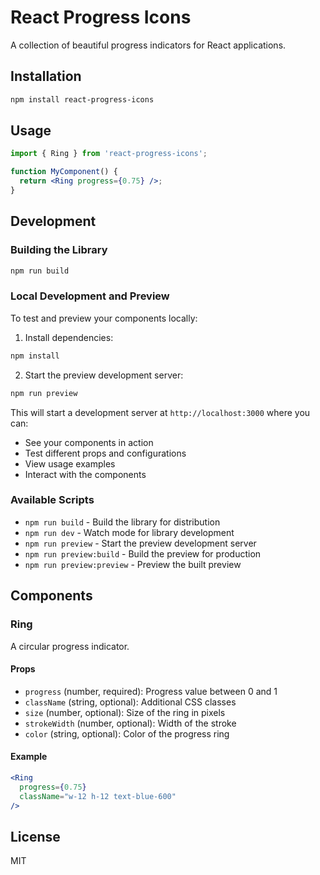 # React Progress Icons

A collection of beautiful progress indicators for React applications.

## Installation

```bash
npm install react-progress-icons
```

## Usage

```jsx
import { Ring } from 'react-progress-icons';

function MyComponent() {
  return <Ring progress={0.75} />;
}
```

## Development

### Building the Library

```bash
npm run build
```

### Local Development and Preview

To test and preview your components locally:

1. Install dependencies:
```bash
npm install
```

2. Start the preview development server:
```bash
npm run preview
```

This will start a development server at `http://localhost:3000` where you can:
- See your components in action
- Test different props and configurations
- View usage examples
- Interact with the components

### Available Scripts

- `npm run build` - Build the library for distribution
- `npm run dev` - Watch mode for library development
- `npm run preview` - Start the preview development server
- `npm run preview:build` - Build the preview for production
- `npm run preview:preview` - Preview the built preview

## Components

### Ring

A circular progress indicator.

#### Props

- `progress` (number, required): Progress value between 0 and 1
- `className` (string, optional): Additional CSS classes
- `size` (number, optional): Size of the ring in pixels
- `strokeWidth` (number, optional): Width of the stroke
- `color` (string, optional): Color of the progress ring

#### Example

```jsx
<Ring 
  progress={0.75} 
  className="w-12 h-12 text-blue-600" 
/>
```

## License

MIT 